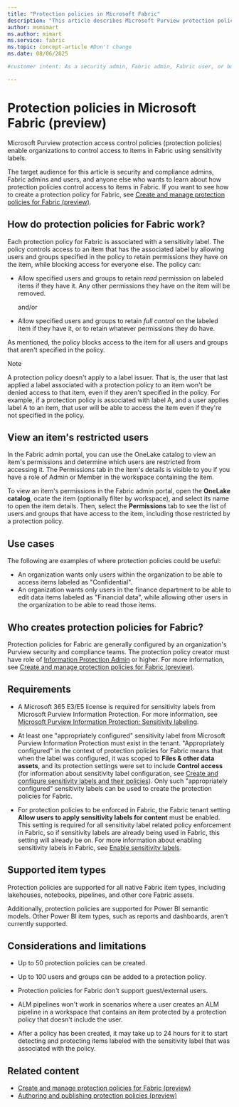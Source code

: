 ```yaml
---
title: "Protection policies in Microsoft Fabric"
description: "This article describes Microsoft Purview protection policies in Microsoft Fabric."
author: msmimart
ms.author: mimart
ms.service: fabric
ms.topic: concept-article #Don't change
ms.date: 08/06/2025

#customer intent: As a security admin, Fabric admin, Fabric user, or business decision maker, I want to learn about how protection policies control access to items in Fabric. 

---
```


# Protection policies in Microsoft Fabric (preview)

Microsoft Purview protection access control policies (protection policies) enable organizations to control access to items in Fabric using sensitivity labels.

The target audience for this article is security and compliance admins, Fabric admins and users, and anyone else who wants to learn about how protection policies control access to items in Fabric. If you want to see how to create a protection policy for Fabric, see [Create and manage protection policies for Fabric (preview)](./protection-policies-create.md).

## How do protection policies for Fabric work?

Each protection policy for Fabric is associated with a sensitivity label. The policy controls access to an item that has the associated label by allowing users and groups specified in the policy to retain permissions they have on the item, while blocking access for everyone else. The policy can:

* Allow specified users and groups to retain *read* permission on labeled items if they have it. Any other permissions they have on the item will be removed.

    and/or

* Allow specified users and groups to retain *full control* on the labeled item if they have it, or to retain whatever permissions they do have.

As mentioned, the policy blocks access to the item for all users and groups that aren't specified in the policy.

> [!NOTE]
> A protection policy doesn't apply to a label issuer. That is, the user that last applied a label associated with a protection policy to an item won't be denied access to that item, even if they aren't specified in the policy. For example, if a protection policy is associated with label A, and a user applies label A to an item, that user will be able to access the item even if they're not specified in the policy.

## View an item's restricted users 

In the Fabric admin portal, you can use the OneLake catalog to view an item's permissions and determine which users are restricted from accessing it. The Permissions tab in the item's details is visible to you if you have a role of Admin or Member in the workspace containing the item.

To view an item's permissions in the Fabric admin portal, open the **OneLake catalog**, ocate the item (optionally filter by workspace), and select its name to open the item details. Then, select the **Permissions** tab to see the list of users and groups that have access to the item, including those restricted by a protection policy.

## Use cases

The following are examples of where protection policies could be useful: 

* An organization wants only users within the organization to be able to access items labeled as "Confidential".
* An organization wants only users in the finance department to be able to edit data items labeled as "Financial data", while allowing other users in the organization to be able to read those items.

## Who creates protection policies for Fabric?

Protection policies for Fabric are generally configured by an organization's Purview security and compliance teams. The protection policy creator must have role of [Information Protection Admin](/defender-office-365/scc-permissions#role-groups-in-microsoft-defender-for-office-365-and-microsoft-purview) or higher. For more information, see [Create and manage protection policies for Fabric (preview)](./protection-policies-create.md).

## Requirements

*  A Microsoft 365 E3/E5 license is required for sensitivity labels from Microsoft Purview Information Protection. For more information, see [Microsoft Purview Information Protection: Sensitivity labeling](/office365/servicedescriptions/microsoft-365-service-descriptions/microsoft-365-tenantlevel-services-licensing-guidance/microsoft-365-security-compliance-licensing-guidance#microsoft-purview-information-protection-sensitivity-labeling).

* At least one "appropriately configured" sensitivity label from Microsoft Purview Information Protection must exist in the tenant. "Appropriately configured" in the context of protection policies for Fabric means that when the label was configured, it was scoped to **Files & other data assets**, and its protection settings were set to include **Control access** (for information about sensitivity label configuration, see [Create and configure sensitivity labels and their policies](/purview/create-sensitivity-labels)). Only such "appropriately configured" sensitivity labels can be used to create the protection policies for Fabric.

* For protection policies to be enforced in Fabric, the Fabric tenant setting **Allow users to apply sensitivity labels for content** must be enabled. This setting is required for all sensitivity label related policy enforcement in Fabric, so if sensitivity labels are already being used in Fabric, this setting will already be on. For more information about enabling sensitivity labels in Fabric, see [Enable sensitivity labels](/power-bi/enterprise/service-security-enable-data-sensitivity-labels#enable-sensitivity-labels).

## Supported item types

Protection policies are supported for all native Fabric item types, including lakehouses, notebooks, pipelines, and other core Fabric assets. 

Additionally, protection policies are supported for Power BI semantic models. Other Power BI item types, such as reports and dashboards, aren't currently supported.

## Considerations and limitations

* Up to 50 protection policies can be created.

* Up to 100 users and groups can be added to a protection policy.

* Protection policies for Fabric don't support guest/external users.

* ALM pipelines won't work in scenarios where a user creates an ALM pipeline in a workspace that contains an item protected by a protection policy that doesn't include the user.

* After a policy has been created, it may take up to 24 hours for it to start detecting and protecting items labeled with the sensitivity label that was associated with the policy.

## Related content

* [Create and manage protection policies for Fabric (preview)](./protection-policies-create.md)
* [Authoring and publishing protection policies (preview)](/purview/how-to-create-protection-policy)